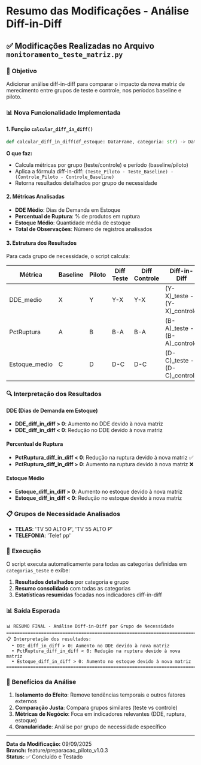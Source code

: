 # Resumo das Modificações - Análise Diff-in-Diff

## ✅ Modificações Realizadas no Arquivo `monitoramento_teste_matriz.py`

### 🎯 **Objetivo**
Adicionar análise diff-in-diff para comparar o impacto da nova matriz de merecimento entre grupos de teste e controle, nos períodos baseline e piloto.

### 📊 **Nova Funcionalidade Implementada**

#### **1. Função `calcular_diff_in_diff()`**
```python
def calcular_diff_in_diff(df_estoque: DataFrame, categoria: str) -> DataFrame:
```

**O que faz:**
- Calcula métricas por grupo (teste/controle) e período (baseline/piloto)
- Aplica a fórmula diff-in-diff: `(Teste_Piloto - Teste_Baseline) - (Controle_Piloto - Controle_Baseline)`
- Retorna resultados detalhados por grupo de necessidade

#### **2. Métricas Analisadas**
- **DDE Médio**: Dias de Demanda em Estoque
- **Percentual de Ruptura**: % de produtos em ruptura
- **Estoque Médio**: Quantidade média de estoque
- **Total de Observações**: Número de registros analisados

#### **3. Estrutura dos Resultados**
Para cada grupo de necessidade, o script calcula:

| Métrica | Baseline | Piloto | Diff Teste | Diff Controle | Diff-in-Diff |
|---------|----------|--------|------------|---------------|--------------|
| DDE_medio | X | Y | Y-X | Y-X | (Y-X)_teste - (Y-X)_controle |
| PctRuptura | A | B | B-A | B-A | (B-A)_teste - (B-A)_controle |
| Estoque_medio | C | D | D-C | D-C | (D-C)_teste - (D-C)_controle |

### 🔍 **Interpretação dos Resultados**

#### **DDE (Dias de Demanda em Estoque)**
- **DDE_diff_in_diff > 0**: Aumento no DDE devido à nova matriz
- **DDE_diff_in_diff < 0**: Redução no DDE devido à nova matriz

#### **Percentual de Ruptura**
- **PctRuptura_diff_in_diff < 0**: Redução na ruptura devido à nova matriz ✅
- **PctRuptura_diff_in_diff > 0**: Aumento na ruptura devido à nova matriz ❌

#### **Estoque Médio**
- **Estoque_diff_in_diff > 0**: Aumento no estoque devido à nova matriz
- **Estoque_diff_in_diff < 0**: Redução no estoque devido à nova matriz

### 📋 **Grupos de Necessidade Analisados**
- **TELAS**: 'TV 50 ALTO P', 'TV 55 ALTO P'
- **TELEFONIA**: 'Telef pp'

### 🚀 **Execução**
O script executa automaticamente para todas as categorias definidas em `categorias_teste` e exibe:
1. **Resultados detalhados** por categoria e grupo
2. **Resumo consolidado** com todas as categorias
3. **Estatísticas resumidas** focadas nos indicadores diff-in-diff

### 📊 **Saída Esperada**
```
📊 RESUMO FINAL - Análise Diff-in-Diff por Grupo de Necessidade
================================================================================
📋 Interpretação dos resultados:
  • DDE_diff_in_diff > 0: Aumento no DDE devido à nova matriz
  • PctRuptura_diff_in_diff < 0: Redução na ruptura devido à nova matriz
  • Estoque_diff_in_diff > 0: Aumento no estoque devido à nova matriz
================================================================================
```

### 🎯 **Benefícios da Análise**
1. **Isolamento do Efeito**: Remove tendências temporais e outros fatores externos
2. **Comparação Justa**: Compara grupos similares (teste vs controle)
3. **Métricas de Negócio**: Foca em indicadores relevantes (DDE, ruptura, estoque)
4. **Granularidade**: Análise por grupo de necessidade específico

---

**Data da Modificação:** 09/09/2025  
**Branch:** feature/preparacao_piloto_v1.0.3  
**Status:** ✅ Concluído e Testado

